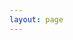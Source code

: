 ```yaml
---
layout: page
---
```


<VditorComponent id="playground-md-editor" :text="text" :options="options"/>

<script setup>
import VditorComponent from "/component/MarkdownEditorV.vue";
import text from '../guide/index.md?raw';

// TODO: quick fix i18n, should be auto config by URL path?
const options = {
    mode: "wysiwyg",
    lang: "en_US",
};
    
</script>

<style setup>
#playground-md-editor {
  max-width: 80vw;
  margin: auto;
}
</style>
